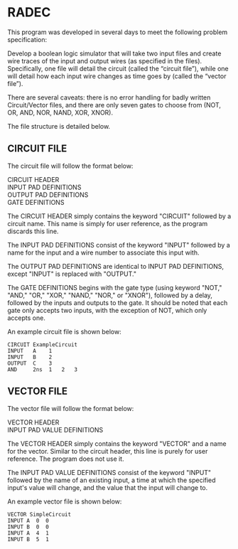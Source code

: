 # RADEC
This program was developed in several days to meet the following problem specification:

Develop a boolean logic simulator that will take two input files and create wire traces of the input and output wires (as specified in the files). Specifically, one file will detail the circuit (called the “circuit file”), while one will detail how each input wire changes as time goes by (called the “vector file”).

There are several caveats: there is no error handling for badly written Circuit/Vector files, and
there are only seven gates to choose from (NOT, OR, AND, NOR, NAND, XOR, XNOR).

The file structure is detailed below.

## CIRCUIT FILE
The circuit file will follow the format below:

CIRCUIT HEADER  
INPUT PAD DEFINITIONS  
OUTPUT PAD DEFINITIONS  
GATE DEFINITIONS

The CIRCUIT HEADER simply contains the keyword "CIRCUIT" followed by a circuit name.
This name is simply for user reference, as the program discards this line.

The INPUT PAD DEFINITIONS consist of the keyword "INPUT" followed by a name for the input and
a wire number to associate this input with.

The OUTPUT PAD DEFINITIONS are identical to INPUT PAD DEFINITIONS, except "INPUT" is replaced
with "OUTPUT."

The GATE DEFINITIONS begins with the gate type (using keyword "NOT," "AND," "OR," "XOR," 
"NAND," "NOR," or "XNOR"), followed by a delay, followed by the inputs and outputs to the gate. 
It should be noted that each gate only accepts two inputs, with the exception of NOT, which only accepts
one.

An example circuit file is shown below:

	CIRCUIT ExampleCircuit
	INPUT   A    1
	INPUT   B    2
	OUTPUT  C    3
	AND     2ns  1   2   3

## VECTOR FILE
The vector file will follow the format below:

VECTOR HEADER  
INPUT PAD VALUE DEFINITIONS

The VECTOR HEADER simply contains the keyword "VECTOR" and a name for the vector. Similar to 
the circuit header, this line is purely for user reference. The program does not use it.

The INPUT PAD VALUE DEFINITIONS consist of the keyword "INPUT" followed by the name of an existing input, 
a time at which the specified input's value will change, and the value that the input will change to.

An example vector file is shown below:

	VECTOR SimpleCircuit
	INPUT A  0  0
	INPUT B  0  0
	INPUT A  4  1
	INPUT B  5  1
